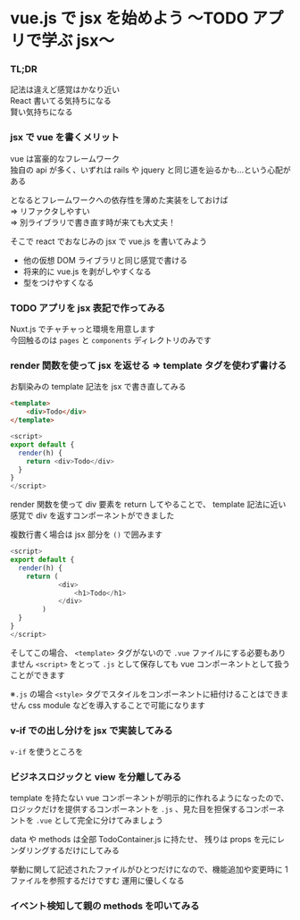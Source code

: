 # vue.js で jsx を始めよう 〜TODO アプリで学ぶ jsx〜

### TL;DR

記法は違えど感覚はかなり近い  
React 書いてる気持ちになる  
賢い気持ちになる

### jsx で vue を書くメリット

vue は富豪的なフレームワーク  
独自の api が多く、いずれは rails や jquery と同じ道を辿るかも…という心配がある

となるとフレームワークへの依存性を薄めた実装をしておけば  
=> リファクタしやすい  
=> 別ライブラリで書き直す時が来ても大丈夫！

そこで react でおなじみの jsx で vue.js を書いてみよう

- 他の仮想 DOM ライブラリと同じ感覚で書ける
- 将来的に vue.js を剥がしやすくなる
- 型をつけやすくなる

### TODO アプリを jsx 表記で作ってみる

Nuxt.js でチャチャっと環境を用意します  
今回触るのは `pages` と `components` ディレクトリのみです

### render 関数を使って jsx を返せる => template タグを使わず書ける

お馴染みの template 記法を jsx で書き直してみる

```html
<template>
	<div>Todo</div>
</template>
```

```js
<script>
export default {
  render(h) {
    return <div>Todo</div>
  }
}
</script>
```

render 関数を使って div 要素を return してやることで、
template 記法に近い感覚で div を返すコンポーネントができました

複数行書く場合は jsx 部分を `()` で囲みます

```js
<script>
export default {
  render(h) {
    return (
			<div>
				<h1>Todo</h1>
			</div>
		)
  }
}
</script>
```

そしてこの場合、 `<template>` タグがないので `.vue` ファイルにする必要もありません
`<script>` をとって `.js` として保存しても vue コンポーネントとして扱うことができます

※`.js` の場合 `<style>` タグでスタイルをコンポーネントに紐付けることはできません
css module などを導入することで可能になります

### v-if での出し分けを jsx で実装してみる

`v-if` を使うところを

### ビジネスロジックと view を分離してみる

template を持たない vue コンポーネントが明示的に作れるようになったので、
ロジックだけを提供するコンポーネントを `.js` 、見た目を担保するコンポーネントを `.vue` として完全に分けてみましょう

data や methods は全部 TodoContainer.js に持たせ、
残りは props を元にレンダリングするだけにしてみる

挙動に関して記述されたファイルがひとつだけになので、機能追加や変更時に 1 ファイルを参照するだけですむ
運用に優しくなる

### イベント検知して親の methods を叩いてみる
